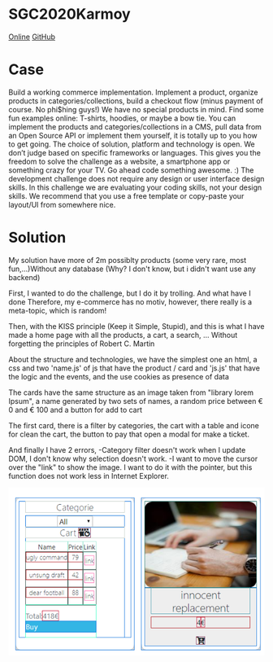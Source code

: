 # SGC2020Karmoy
[Online](https://karmoybt.github.io/SGC2020Karmoy/)
[GitHub](https://github.com/KarmoyBt/SGC2020Karmoy)

# Case
Build a working commerce implementation. Implement a product, organize products in categories/collections, build a checkout flow (minus payment of course. No phi$hing guys!) We have no special products in mind. Find some fun examples online: T-shirts, hoodies, or maybe a bow tie. You can implement the products and categories/collections in a CMS, pull data from an Open Source API or implement them yourself, it is totally up to you how to get going.  The choice of solution, platform and technology is open. We don’t judge based on specific frameworks or languages. This gives you the freedom to solve the challenge as a website, a smartphone app or something crazy for your TV. Go ahead code something awesome. :)  The development challenge does not require any design or user interface design skills. In this challenge we are evaluating your coding skills, not your design skills. We recommend that you use a free template or copy-paste your layout/UI from somewhere nice.

# Solution
My solution have more of 2m possiblty products (some very rare, most fun,...)Without any database (Why? I don't know, but i didn't want use any backend) 

First, I wanted to do the challenge, but I do it by trolling.
And what have I done Therefore, my e-commerce has no motiv, however, there really is a meta-topic, which is random!

Then, with the KISS principle (Keep it Simple, Stupid), and this is what I have made a home page with all the products, a cart, a search, ... Without forgetting the principles of Robert C. Martin

About the structure and technologies, we have the simplest one an html, a css and two 'name.js' of js that have the product / card and 'js.js' that have the logic and the events, and the use cookies as presence of data



The cards have the same structure as an image taken from "library lorem Ipsum", a name generated by two sets of names, a random price between € 0 and € 100 and a button for add to cart

The first card, there is a filter by categories, the cart with a table and icone for clean the cart,  the button to pay that open a modal for make a ticket.

And finally I have 2 errors,
-Category filter doesn't work when I update DOM, I don't know why selection doesn't work.
-I want to move the cursor over the "link" to show the image. I want to do it with the pointer, but this function does not work less in Internet Explorer.

![image info](https://raw.githubusercontent.com/KarmoyBt/SGC2020Karmoy/master/Carta.png)
